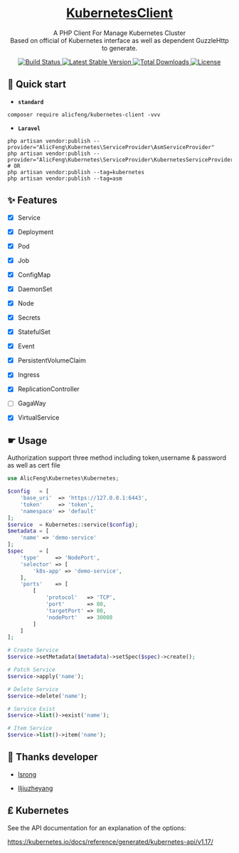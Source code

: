 <h1 align="center">
    <a href="https://github.com/alicfeng/kubernetes-client">
        KubernetesClient
    </a>
</h1>
<p align="center">
    A PHP Client For Manage Kubernetes Cluster
     <br>
    Based on official of Kubernetes interface as well as dependent GuzzleHttp to generate.
</p>
<p align="center">
    <a href="https://travis-ci.com/github/alicfeng/KubernetesClient">
        <img src="https://travis-ci.com/alicfeng/KubernetesClient.svg?branch=master" alt="Build Status">
    </a>
    <a href="https://packagist.org/packages/alicfeng/kubernetes-client">
        <img src="https://poser.pugx.org/alicfeng/kubernetes-client/v/stable.svg" alt="Latest Stable Version">
    </a>
    <a href="https://packagist.org/packages/alicfeng/kubernetes-client">
        <img src="https://poser.pugx.org/alicfeng/kubernetes-client/d/total.svg" alt="Total Downloads">
    </a>
    <a href="https://packagist.org/packages/alicfeng/kubernetes-client">
        <img src="https://poser.pugx.org/alicfeng/kubernetes-client/license.svg" alt="License">
    </a>
</p>


## 🚀 Quick start

- **`standard`**

```
composer require alicfeng/kubernetes-client -vvv
```

- **`Laravel`**

```shell
php artisan vendor:publish --provider="AlicFeng\Kubernetes\ServiceProvider\AsmServiceProvider"
php artisan vendor:publish --provider="AlicFeng\Kubernetes\ServiceProvider\KubernetesServiceProvider"
# OR
php artisan vendor:publish --tag=kubernetes
php artisan vendor:publish --tag=asm
```

  

## ✨ Features

- [x] Service

- [x] Deployment

- [x] Pod

- [x] Job

- [x] ConfigMap

- [x] DaemonSet

- [x] Node

- [x] Secrets

- [x] StatefulSet

- [x] Event

- [x] PersistentVolumeClaim

- [x] Ingress

- [x] ReplicationController

- [ ] GagaWay

- [x] VirtualService



## ☛ Usage

Authorization support three method including token,username & password as well as cert file

```php
use AlicFeng\Kubernetes\Kubernetes;

$config   = [
    'base_uri'  => 'https://127.0.0.1:6443',
    'token'     => 'token',
    'namespace' => 'default'
];
$service  = Kubernetes::service($config);
$metadata = [
    'name' => 'demo-service'
];
$spec     = [
    'type'     => 'NodePort',
    'selector' => [
        'k8s-app' => 'demo-service',
    ],
    'ports'    => [
        [
            'protocol'   => 'TCP',
            'port'       => 80,
            'targetPort' => 80,
            'nodePort'   => 30008
        ]
    ]
];

# Create Service
$service->setMetadata($metadata)->setSpec($spec)->create();

# Patch Service
$service->apply('name');

# Delete Service
$service->delete('name');

# Service Exist
$service->list()->exist('name');

# Item Service
$service->list()->item('name');
```



## 💖 Thanks developer

- [lsrong](https://github.com/lsrong)

- [lljiuzheyang](https://github.com/lljiuzheyang) 



## ₤ Kubernetes

See the API documentation for an explanation of the options:

https://kubernetes.io/docs/reference/generated/kubernetes-api/v1.17/
